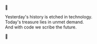 <!-- ### Hi there 👋 --!>

<!--
**Jooc/Jooc** is a ✨ _special_ ✨ repository because its `README.md` (this file) appears on your GitHub profile.

Here are some ideas to get you started:

- 🔭 I’m currently working on ...
- 🌱 I’m currently learning ...
- 👯 I’m looking to collaborate on ...
- 🤔 I’m looking for help with ...
- 💬 Ask me about ...
- 📫 How to reach me: ...
- 😄 Pronouns: ...
- ⚡ Fun fact: ...
-->

🍃

Yesterday's history is etched in technology. <br />
Today's treasure lies in unmet demand. <br />
And with code we scribe the future. <br />

🍂
